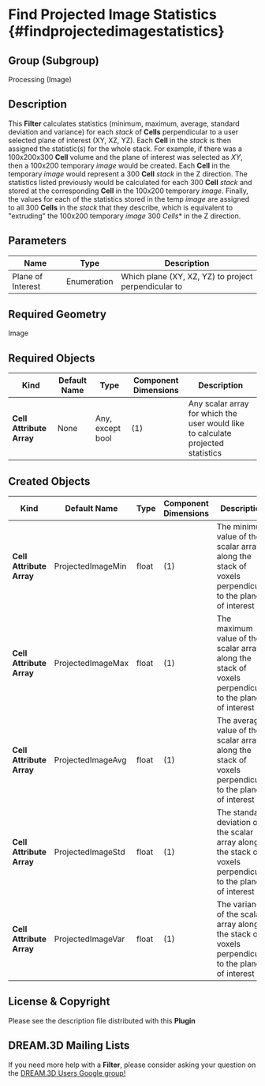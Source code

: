 Find Projected Image Statistics {#findprojectedimagestatistics}
=============

## Group (Subgroup) ##
Processing (Image)

## Description ##
This **Filter** calculates statistics (minimum, maximum, average, standard deviation and variance) for each *stack* of **Cells** perpendicular to a user selected plane of interest (XY, XZ, YZ).  Each **Cell** in the *stack* is then assigned the statistic(s) for the whole stack. For example, if there was a 100x200x300 **Cell** volume and the plane of interest was selected as *XY*, then a 100x200 temporary *image* would be created.  Each **Cell** in the temporary *image* would represent a 300 **Cell** *stack* in the Z direction.  The statistics listed previously would be calculated for each 300 **Cell** *stack* and stored at the corresponding **Cell** in the 100x200 temporary *image*.  Finally, the values for each of the statistics stored in the temp *image* are assigned to all 300 **Cells** in the *stack* that they describe, which is equivalent to "extruding" the 100x200 temporary *image* 300 *Cells** in the Z direction. 

## Parameters ##

| Name | Type | Description |
|------|------|-------------|
| Plane of Interest | Enumeration | Which plane (XY, XZ, YZ) to project perpendicular to |

## Required Geometry ##
Image

## Required Objects ##

| Kind | Default Name | Type | Component Dimensions | Description |
|------|--------------|------|----------------------|-------------|
| **Cell Attribute Array** | None | Any, except bool | (1) | Any scalar array for which the user would like to calculate projected statistics |

## Created Objects ##

| Kind | Default Name | Type | Component Dimensions | Description |
|------|--------------|------|----------------------|-------------|
| **Cell Attribute Array** | ProjectedImageMin | float | (1) | The minimum value of the scalar array along the stack of voxels perpendicular to the plane of interest |
| **Cell Attribute Array** | ProjectedImageMax | float | (1) | The maximum value of the scalar array along the stack of voxels perpendicular to the plane of interest |
| **Cell Attribute Array** | ProjectedImageAvg | float | (1) | The average value of the scalar array along the stack of voxels perpendicular to the plane of interest |
| **Cell Attribute Array** | ProjectedImageStd | float | (1) | The standard deviation of the scalar array along the stack of voxels perpendicular to the plane of interest |
| **Cell Attribute Array** | ProjectedImageVar | float | (1) | The variance of the scalar array along the stack of voxels perpendicular to the plane of interest |

## License & Copyright ##

Please see the description file distributed with this **Plugin**

## DREAM.3D Mailing Lists ##

If you need more help with a **Filter**, please consider asking your question on the [DREAM.3D Users Google group!](https://groups.google.com/forum/?hl=en#!forum/dream3d-users)


